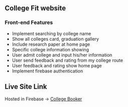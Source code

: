## College Fit website

### Front-end Features
* Implement searching by college name
* Show all colleges card, graduation gallery
* Include research paper at home page
* Specific college information showing
* User admit college and input his/her information
* User send feedback and rating from my college route
* User feedback and rating show home page
* Implement firebase authentication


## Live Site Link 
Hosted in Firebase -> [College Booker](https://college-booker-50fe6.web.app/)